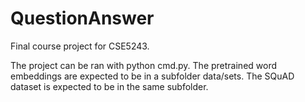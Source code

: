 # QuestionAnswer
Final course project for CSE5243. 

The project can be ran with python cmd.py. The pretrained word embeddings
are expected to be in a subfolder data/sets. The SQuAD dataset is expected
to be in the same subfolder.

